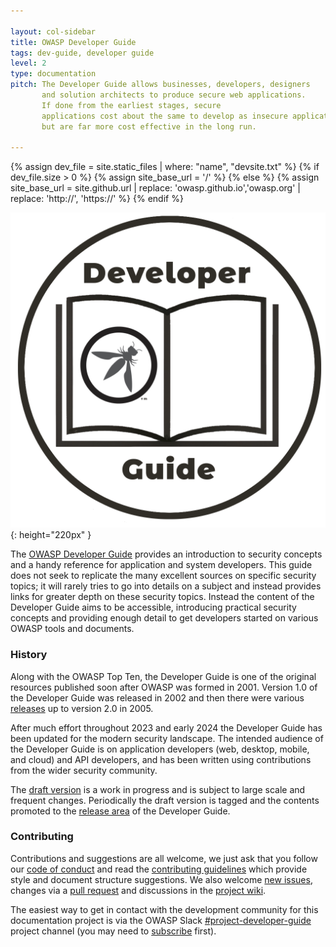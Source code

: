 ```yaml
---

layout: col-sidebar
title: OWASP Developer Guide
tags: dev-guide, developer guide
level: 2
type: documentation
pitch: The Developer Guide allows businesses, developers, designers
       and solution architects to produce secure web applications.
       If done from the earliest stages, secure
       applications cost about the same to develop as insecure applications,
       but are far more cost effective in the long run.

---
```

{% assign dev_file = site.static_files | where: "name", "devsite.txt" %}
{% if dev_file.size > 0 %}
{% assign site_base_url = '/' %}
{% else %}
{% assign site_base_url = site.github.url | replace: 'owasp.github.io','owasp.org' | replace: 'http://', 'https://' %}
{% endif %}

![Developer Guide](assets/images/dg_logo.png "OWASP Developer Guide"){: height="220px" }

The [OWASP Developer Guide](release) provides an introduction to security concepts
and a handy reference for application and system developers.
This guide does not seek to replicate the many excellent sources on specific security topics;
it will rarely tries to go into details on a subject and instead provides links for greater depth on these security topics.
Instead the content of the Developer Guide aims to be accessible, introducing  practical security concepts
and providing enough detail to get developers started on various OWASP tools and documents.

### History

Along with the OWASP Top Ten, the Developer Guide is one of the original resources
published soon after OWASP was formed in 2001.
Version 1.0 of the Developer Guide was released in 2002
and then there were various [releases][versions] up to version 2.0 in 2005.

After much effort throughout 2023 and early 2024 the Developer Guide has been updated for the modern security landscape.
The intended audience of the Developer Guide is on application developers (web, desktop, mobile, and cloud)
and API developers, and has been written using contributions from the wider security community.

The [draft version](draft) is a work in progress and is subject to large scale and frequent changes.
Periodically the draft version is tagged and the contents promoted to the [release area](release) of the Developer Guide.

### Contributing

Contributions and suggestions are all welcome, we just ask that you follow our [code of conduct][conduct]
and read the [contributing guidelines][contribution] which provide style and document structure suggestions.
We also welcome [new issues][issues], changes via a [pull request][request]
and discussions in the [project wiki][wiki].

The easiest way to get in contact with the development community for this documentation project
is via the OWASP Slack [#project-developer-guide][project] project channel (you may need to [subscribe][slack] first).

[conduct]: code_of_conduct.md
[contribution]: contributing.md
[issues]: https://github.com/OWASP/www-project-developer-guide/issues/new/choose
[project]: https://owasp.slack.com/messages/C04QN6CMNAC
[slack]: https://owasp.org/slack/invite
[request]: https://github.com/OWASP/www-project-developer-guide/pulls
[versions]: https://github.com/OWASP/DevGuide/wiki#old-versions
[wiki]: https://github.com/OWASP/www-project-developer-guide/wiki
